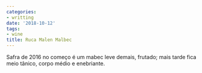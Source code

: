 ```yaml
---
categories:
- writting
date: '2018-10-12'
tags:
- wine
title: Ruca Malen Malbec
---
```


Safra de 2016 no começo é um mabec leve demais, frutado; mais tarde fica meio tânico, corpo médio e enebriante.


